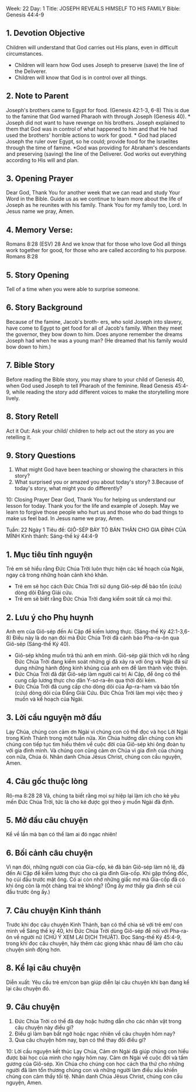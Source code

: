 Week: 22
Day: 1
Title: JOSEPH REVEALS HIMSELF TO HIS FAMILY
Bible: Genesis 44:4-9
## 1. Devotion Objective
Children will understand that God carries out His plans, even in difficult circumstances.
- Children will learn how God uses Joseph to preserve (save) the line of the Deliverer.
- Children will know that God is in control over all things.

## 2. Note to Parent
Joseph's brothers came to Egypt for food. (Genesis 42:1-3, 6-8) This is due to the famine that God warned Pharaoh with through Joseph (Genesis 40). * Joseph did not want to have revenge on his brothers. Joseph explained to them that God was in control of what happened to him and that He had used the brothers' horrible actions to work for good. * God had placed Joseph the ruler over Egypt, so he could; provide food for the Israelites through the time of famine. *God was providing for Abraham's descendants and preserving (saving) the line of the Deliverer. God works out everything according to His will and plan.

## 3. Opening Prayer
Dear God, Thank You for another week that we can read and study Your Word in the Bible. Guide us as we continue to learn more about the life of Joseph as he reunites with his family. Thank You for my family too, Lord. In Jesus name we pray, Amen.


## 4. Memory Verse:
Romans 8:28 (ESV) 28 And we know that for those who love God all things work together for good, for those who are called according to his purpose. Romans 8:28

## 5. Story Opening
Tell of a time when you were able to surprise someone.

## 6. Story Background
 Because of the famine, Jacob's broth- ers, who sold Joseph into slavery, have come to Egypt to get food for all of Jacob's family. When they meet the governor, they bow down to him. Does anyone remember the dreams Joseph had when he was a young man? (He dreamed that his family would bow down to him.)

## 7. Bible Story
 Before reading the Bible story, you may share to your child of Genesis 40, when God used Joseph to tell Pharaoh of the feminine. Read Genesis 45:4-9, while reading the story add different voices to make the storytelling more lively.

## 8. Story Retell
Act it Out: Ask your child/ children to help act out the story as you are retelling it.

## 9. Story Questions
1. What might God have been teaching or showing the characters in this story?
2. What surprised you or amazed you about today's story?
3.Because of today's story, what might you do differently?

10: Closing Prayer
Dear God, Thank You for helping us understand our lesson for today. Thank you for the life and example of Joseph. May we learn to forgive those people who hurt us and those who do bad things to make us feel bad. In Jesus name we pray, Amen.

Tuần: 22
Ngày 1
Tiêu đề: GIÔ-SÉP BÀY TỎ BẢN THÂN CHO GIA ĐÌNH CỦA MÌNH
Kinh thánh: Sáng-thế ký 44:4-9

## 1. Mục tiêu tĩnh nguyện
Trẻ em sẽ hiểu rằng Đức Chúa Trời luôn thực hiện các kế hoạch của Ngài, ngay cả trong những hoàn cảnh khó khăn.
- Trẻ em sẽ học cách Đức Chúa Trời sử dụng Giô-sép để bảo tồn (cứu) dòng dõi Đấng Giải cứu.
- Trẻ em sẽ biết rằng Đức Chúa Trời đang kiểm soát tất cả mọi thứ.

## 2. Lưu ý cho Phụ huynh
Anh em của Giô-sép đến Ai Cập để kiếm lương thực. (Sáng-thế Ký 42:1-3,6-8) Điều này là do nạn đói mà Đức Chúa Trời đã cảnh báo Pha-ra-ôn qua Giô-sép (Sáng-thế Ký 40).
* Giô-sép không muốn trả thù anh em mình. Giô-sép giải thích với họ rằng Đức Chúa Trời đang kiểm soát những gì đã xảy ra với ông và Ngài đã sử dụng những hành động kinh khủng của anh em để làm thành việc thiện.
* Đức Chúa Trời đã đặt Giô-sép làm người cai trị Ai Cập, để ông có thể cung cấp lương thực cho dân Y-sơ-ra-ên qua thời đói kém.
* Đức Chúa Trời đã cung cấp cho dòng dõi của Áp-ra-ham và bảo tồn (cứu) dòng dõi của Đấng Giải Cứu. Đức Chúa Trời làm mọi việc theo ý muốn và kế hoạch của Ngài.

## 3. Lời cầu nguyện mở đầu
Lạy Chúa, chúng con cảm ơn Ngài vì chúng con có thể đọc và học Lời Ngài trong Kinh Thánh trong một tuần nữa. Xin Chúa hướng dẫn chúng con khi chúng con tiếp tục tìm hiểu thêm về cuộc đời của Giô-sép khi ông đoàn tụ với gia đình mình. Và chúng con cũng cảm ơn Chúa vì gia đình của chúng con nữa, Chúa ôi. Nhân danh Chúa Jêsus Christ, chúng con cầu nguyện, Amen.


## 4. Câu gốc thuộc lòng
Rô-ma 8:28
28 Vả, chúng ta biết rằng mọi sự hiệp lại làm ích cho kẻ yêu mến Đức Chúa Trời, tức là cho kẻ được gọi theo ý muốn Ngài đã định.

## 5. Mở đầu câu chuyện
Kể về lần mà bạn có thể làm ai đó ngạc nhiên!

## 6. Bối cảnh câu chuyện
 Vì nạn đói, những người con của Gia-cốp, kẻ đã bán Giô-sép làm nô lệ, đã đến Ai Cập để kiếm lương thực cho cả gia đình Gia-cốp. Khi gặp thống đốc, họ cúi đầu trước mặt ông. Có ai còn nhớ những giấc mơ mà Gia-cốp đã có khi ông còn là một chàng trai trẻ không? (Ông ấy mơ thấy gia đình sẽ cúi đầu trước ông ấy.)

## 7. Câu chuyện Kinh thánh
 Trước khi đọc câu chuyện Kinh Thánh, bạn có thể chia sẻ với trẻ em/ con mình về Sáng thế ký 40, khi Đức Chúa Trời dùng Giô-sép để nói với Pha-ra-ôn về người nữ (CHÚ Ý XEM LẠI DỊCH THUẬT). Đọc Sáng-thế Ký 45:4-9, trong khi đọc câu chuyện, hãy thêm các giọng khác nhau để làm cho câu chuyện sinh động hơn.

## 8. Kể lại câu chuyện
Diễn xuất: Yêu cầu trẻ em/con bạn giúp diễn lại câu chuyện khi bạn đang kể lại câu chuyện đó.

## 9. Câu chuyện
1. Đức Chúa Trời có thể đã dạy hoặc hướng dẫn cho các nhân vật trong câu chuyện này điều gì?
2. Điều gì làm bạn bất ngờ hoặc ngạc nhiên về câu chuyện hôm nay?
3. Qua câu chuyện hôm nay, bạn có thể thay đổi điều gì?

10: Lời cầu nguyện kết thúc
Lạy Chúa, Cảm ơn Ngài đã giúp chúng con hiểu được bài học của mình cho ngày hôm nay. Cảm ơn Ngài về cuộc đời và tấm gương của Giô-sép. Xin Chúa cho chúng con học cách tha thứ cho những người đã làm tổn thương chúng con và những người làm điều xấu khiến chúng con cảm thấy tồi tệ. Nhân danh Chúa Jêsus Christ, chúng con cầu nguyện, Amen.
